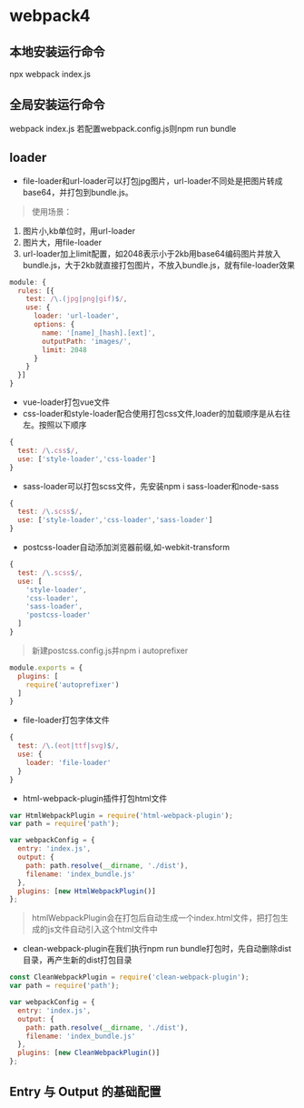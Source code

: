 # webpack4
## 本地安装运行命令
npx webpack index.js
## 全局安装运行命令
webpack index.js
若配置webpack.config.js则npm run bundle
## loader
- file-loader和url-loader可以打包jpg图片，url-loader不同处是把图片转成base64，并打包到bundle.js。
> 使用场景：
1. 图片小,kb单位时，用url-loader
2. 图片大，用file-loader
3. url-loader加上limit配置，如2048表示小于2kb用base64编码图片并放入bundle.js，大于2kb就直接打包图片，不放入bundle.js，就有file-loader效果
```javascript
module: {
  rules: [{
    test: /\.(jpg|png|gif)$/,
    use: {
      loader: 'url-loader',
      options: {
        name: '[name]_[hash].[ext]',
        outputPath: 'images/',
        limit: 2048
      }
    } 
  }]
}
```
- vue-loader打包vue文件
- css-loader和style-loader配合使用打包css文件,loader的加载顺序是从右往左。按照以下顺序
```javascript
{
  test: /\.css$/,
  use: ['style-loader','css-loader']
}
```

- sass-loader可以打包scss文件，先安装npm i sass-loader和node-sass

```js
{
  test: /\.scss$/,
  use: ['style-loader','css-loader','sass-loader']
}
```

- postcss-loader自动添加浏览器前缀,如-webkit-transform

```js
{
  test: /\.scss$/,
  use: [
    'style-loader',
    'css-loader',
    'sass-loader',
    'postcss-loader'
  ]
}
```
> 新建postcss.config.js并npm i autoprefixer
```js
module.exports = {
  plugins: [
    require('autoprefixer')
  ]
}
```
- file-loader打包字体文件
```js
{
  test: /\.(eot|ttf|svg)$/,
  use: {
    loader: 'file-loader'
  } 
}
```
- html-webpack-plugin插件打包html文件
```js
var HtmlWebpackPlugin = require('html-webpack-plugin');
var path = require('path');

var webpackConfig = {
  entry: 'index.js',
  output: {
    path: path.resolve(__dirname, './dist'),
    filename: 'index_bundle.js'
  },
  plugins: [new HtmlWebpackPlugin()]
};
```
> htmlWebpackPlugin会在打包后自动生成一个index.html文件，把打包生成的js文件自动引入这个html文件中

- clean-webpack-plugin在我们执行npm run bundle打包时，先自动删除dist目录，再产生新的dist打包目录
```js
const CleanWebpackPlugin = require('clean-webpack-plugin');
var path = require('path');

var webpackConfig = {
  entry: 'index.js',
  output: {
    path: path.resolve(__dirname, './dist'),
    filename: 'index_bundle.js'
  },
  plugins: [new CleanWebpackPlugin()]
};
```

## Entry 与 Output 的基础配置


